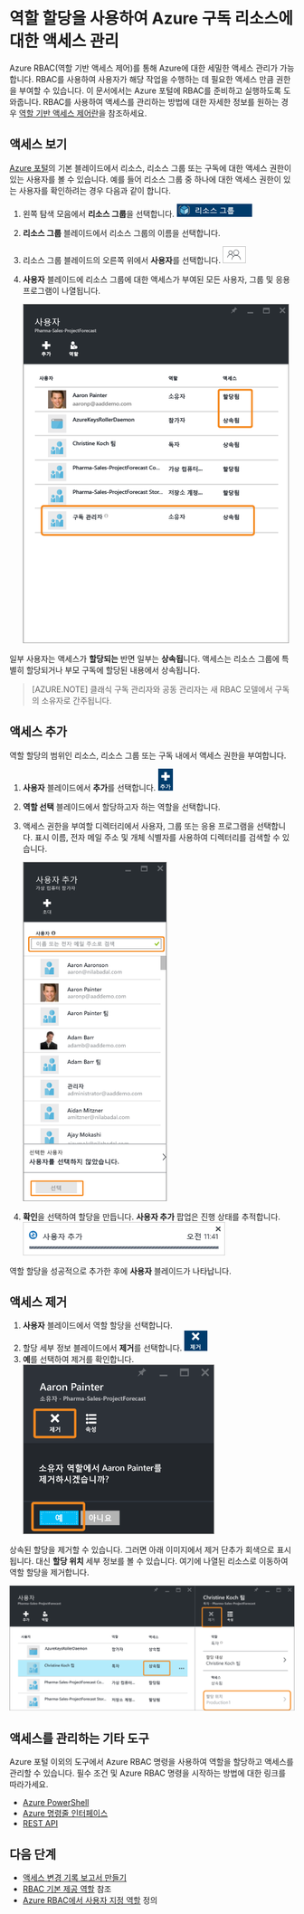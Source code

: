 <properties
	pageTitle="Azure 포털에서 역할 기반 액세스 제어 사용 | Microsoft Azure"
	description="Azure 포털에서 역할 기반 액세스 제어를 통해 액세스 관리를 시작합니다. 리소스에 대한 사용 권한을 할당하기 위해 역할 할당을 사용합니다."
	services="active-directory"
	documentationCenter=""
	authors="kgremban"
	manager="femila"
	editor=""/>

<tags
	ms.service="active-directory"
	ms.devlang="na"
	ms.topic="get-started-article"
	ms.tgt_pltfrm="na"
	ms.workload="identity"
	ms.date="07/21/2016"
	ms.author="kgremban"/>

# 역할 할당을 사용하여 Azure 구독 리소스에 대한 액세스 관리

Azure RBAC(역할 기반 액세스 제어)를 통해 Azure에 대한 세밀한 액세스 관리가 가능합니다. RBAC를 사용하여 사용자가 해당 작업을 수행하는 데 필요한 액세스 만큼 권한을 부여할 수 있습니다. 이 문서에서는 Azure 포털에 RBAC를 준비하고 실행하도록 도와줍니다. RBAC를 사용하여 액세스를 관리하는 방법에 대한 자세한 정보를 원하는 경우 [역할 기반 액세스 제어란](role-based-access-control-what-is.md)을 참조하세요.

## 액세스 보기
[Azure 포털](https://portal.azure.com)의 기본 블레이드에서 리소스, 리소스 그룹 또는 구독에 대한 액세스 권한이 있는 사용자를 볼 수 있습니다. 예를 들어 리소스 그룹 중 하나에 대한 액세스 권한이 있는 사용자를 확인하려는 경우 다음과 같이 합니다.

1. 왼쪽 탐색 모음에서 **리소스 그룹**을 선택합니다. ![리소스 그룹 - 아이콘](./media/role-based-access-control-configure/resourcegroups_icon.png)
2. **리소스 그룹** 블레이드에서 리소스 그룹의 이름을 선택합니다.
3. 리소스 그룹 블레이드의 오른쪽 위에서 **사용자**를 선택합니다. ![사용자 - 아이콘](./media/role-based-access-control-configure/users_icon.png)
4. **사용자** 블레이드에 리소스 그룹에 대한 액세스가 부여된 모든 사용자, 그룹 및 응용 프로그램이 나열됩니다.

	![사용자 블레이드 - 상속된 및 할당된 액세스 스크린샷](./media/role-based-access-control-configure/view-access.png)

일부 사용자는 액세스가 **할당되는** 반면 일부는 **상속됩**니다. 액세스는 리소스 그룹에 특별히 할당되거나 부모 구독에 할당된 내용에서 상속됩니다.

> [AZURE.NOTE] 클래식 구독 관리자와 공동 관리자는 새 RBAC 모델에서 구독의 소유자로 간주됩니다.


## 액세스 추가
역할 할당의 범위인 리소스, 리소스 그룹 또는 구독 내에서 액세스 권한을 부여합니다.

1. **사용자** 블레이드에서 **추가**를 선택합니다. ![추가 - 아이콘](./media/role-based-access-control-configure/add_icon.png)
2. **역할 선택** 블레이드에서 할당하고자 하는 역할을 선택합니다.
3. 액세스 권한을 부여할 디렉터리에서 사용자, 그룹 또는 응용 프로그램을 선택합니다. 표시 이름, 전자 메일 주소 및 개체 식별자를 사용하여 디렉터리를 검색할 수 있습니다.

	![사용자 추가 블레이드 - 검색 스크린샷](./media/role-based-access-control-configure/grant-access2.png)

4. **확인**을 선택하여 할당을 만듭니다. **사용자 추가** 팝업은 진행 상태를 추적합니다. ![사용자 진행률 표시줄 추가 - 스크린샷](./media/role-based-access-control-configure/addinguser_popup.png)

역할 할당을 성공적으로 추가한 후에 **사용자** 블레이드가 나타납니다.

## 액세스 제거

1. **사용자** 블레이드에서 역할 할당을 선택합니다.
2. 할당 세부 정보 블레이드에서 **제거**를 선택합니다. ![제거 - 아이콘](./media/role-based-access-control-configure/remove_icon.png)
3. **예**를 선택하여 제거를 확인합니다. ![사용자 블레이드 - 역할에서 제거 스크린샷](./media/role-based-access-control-configure/remove-access1.png)

상속된 할당을 제거할 수 있습니다. 그러면 아래 이미지에서 제거 단추가 회색으로 표시됩니다. 대신 **할당 위치** 세부 정보를 볼 수 있습니다. 여기에 나열된 리소스로 이동하여 역할 할당을 제거합니다.

![사용자 블레이드 - 상속된 액세스는 제거 단추를 사용할 수 없도록 설정함 스크린샷](./media/role-based-access-control-configure/remove-access2.png)

## 액세스를 관리하는 기타 도구
Azure 포털 이외의 도구에서 Azure RBAC 명령을 사용하여 역할을 할당하고 액세스를 관리할 수 있습니다. 필수 조건 및 Azure RBAC 명령을 시작하는 방법에 대한 링크를 따라가세요.

- [Azure PowerShell](role-based-access-control-manage-access-powershell.md)
- [Azure 명령줄 인터페이스](role-based-access-control-manage-access-azure-cli.md)
- [REST API](role-based-access-control-manage-access-rest.md)

## 다음 단계
- [액세스 변경 기록 보고서 만들기](role-based-access-control-access-change-history-report.md)
- [RBAC 기본 제공 역할](role-based-access-built-in-roles.md) 참조
- [Azure RBAC에서 사용자 지정 역할](role-based-access-control-custom-roles.md) 정의

<!-----HONumber=AcomDC_0727_2016-->